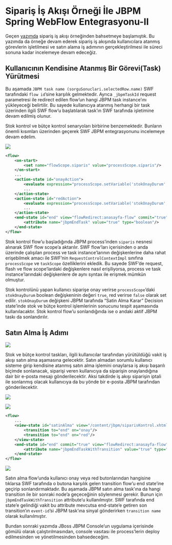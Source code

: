 # Sipariş İş Akışı Örneği İle JBPM Spring WebFlow Entegrasyonu-II

Geçen [yazımda](20090402_siparis-is-akisi-ornegi-ile-jbpm-spring-webflow-entegrasyonu-i.md) sipariş iş akışı örneğinden 
bahsetmeye başlamıştık. Bu yazımda da örneğe devam ederek sipariş iş akışında kullanıcılara atanmış görevlerin işletilmesi 
ve satın alama iş adımının gerçekleştirilmesi ile süreci sonuna kadar incelemeye devam edeceğiz.

## Kullanıcının Kendisine Atanmış Bir Görevi(Task) Yürütmesi

Bu aşamada `JBPM task name (sorguSonuclari.selectedRow.name)` SWF tarafındaki `flow id`’sine karşılık gelmektedir. Ayrıca 
`_jbpmTaskId` request parametresi ile redirect edilen flow’un hangi JBPM task instance’ını yükleyeceği belirtilir. Bu 
sayede kullanıcıya atanmış herhangi bir task üzerinden ilgili SWF flow’u başlatılarak task’ın SWF tarafında işletimine 
devam edilmiş olunur.

Stok kontrol ve bütçe kontrol senaryoları birbirine benzemektedir. Bunların önemli kısımları üzerinden geçerek SWF JBPM 
entegrasyonunu incelemeye devam edelim.

![](http://kenansevindik.com/assets/images/jbpm-swf-2-01.png)

```xml
<flow> 
    <on-start> 
        <set name="flowScope.siparis" value="processScope.siparis"/> 
    </on-start> 
    ... 
    <action-state id="onayAction"> 
        <evaluate expression="processScope.setVariable('stokOnayDurum', new Boolean(true))"/> 
        ... 
    </action-state> 
    <action-state id="redAction"> 
        <evaluate expression="processScope.setVariable('stokOnayDurum', new Boolean(false))"/> 
        ... 
    </action-state> 
    <end-state id="end" view="flowRedirect:anasayfa-flow" commit="true"> 
        <attribute name="jbpmEndTask" value="true" type="boolean"/> 
    </end-state> 
</flow>
```

Stok kontrol flow’u başladığında JBPM process’inden `siparis` nesnesi alınarak 
SWF flow scope’a aktarılır. SWF flow’ları içerisinden o anda üzerinde çalışılan process ve task instance’larının 
değişkenlerine daha rahat erişebilmek amacı ile SWF’nin `RequestControlContextImpl` sınıfına `processScope` ve `taskScope` 
özelliklerini ekledik. Bu sayede SWF’de request, flash ve flow scope’lardaki değişkenlere nasıl erişiliyorsa, process ve 
task instance’larındaki değişkenlere de aynı syntax ile erişmek mümkün olmuştur.

Stok kontrolünü yapan kullanıcı siparişe onay verirse `processScope`’daki `stokOnayDurum` boolean değişkeninin değeri 
`true`, red verirse `false` olarak set edilir. `stokOnayDurum` değişkeni JBPM tarafında “Satin Alma Karar” Decision 
state’inde stok ve bütçe kontrol işlemlerinin sonucunu tespit aşamasında kullanılacaktır. Stok kontrol flow’u sonlandığında 
ise o andaki aktif JBPM taskı da sonlandırılır.

## Satın Alma İş Adımı

![](http://kenansevindik.com/assets/images/jbpm-swf-2-02.png)

Stok ve bütçe kontrol taskları, ilgili kullanıcılar tarafından yürütüldüğü vakit iş akışı satın alma aşamasına gelecektir. 
Satın almadan sorumlu kullanıcı sisteme girip kendisine atanmış satın alma işlemini onaylarsa iş akışı başarılı biçimde 
sonlanacak, siparişi veren kullanıcıya da siparişin onaylandığına dair bir e-posta mesajı gönderilecektir. Aksi takdirde 
iş akışı siparişin iptali ile sonlanmış olacak kullanıcıya da bu yönde bir e-posta JBPM tarafından gönderilecektir.

![](http://kenansevindik.com/assets/images/jbpm-swf-2-02.png)

![](http://kenansevindik.com/assets/images/jbpm-swf-2-03.png)

```xml
<flow> 
    ... 
    <view-state id="satinAlma" view="/content/jbpm/siparisKontrol.xhtml"> 
        <transition to="end" on="onay"/> 
        <transition to="end" on="red"/> 
    </view-state> 
    <end-state id="end" commit="true" view="flowRedirect:anasayfa-flow"> 
        <attribute name="jbpmEndTaskWithTransition" value="true" type="boolean"/> 
    </end-state> 
</flow>
```

![](http://kenansevindik.com/assets/images/jbpm-swf-2-04.png)

Satın alma flow’unda kullanıcı onay veya red butonlarından hangisine tıklarsa SWF tarafında o butona karşılık gelen 
transition flow’u end state’ine geçirip sonlandırmaktadır. Bu aşamada JBPM satın alma task’ına da hangi transition ile 
bir sonraki node’a geçeceğinin söylenmesi gerekir. Bunun için `jbpmEndTaskWithTransition` attribute’u kullanılmıştır. 
SWF tarafında end state’e gelindiği vakit bu attribute mevcutsa end-state’e getiren son transition’ın `event-id`’si JBPM 
task’ına sinyal gönderirken `transition name` olarak kullanılmıştır.

Bundan sonraki yazımda JBoss JBPM Console’un uygulama içerisinde gömülü olarak çalıştırılmasından, console vasıtası ile 
process’lerin deploy edilmesinden ve yönetilmesinden bahsedeceğim.


